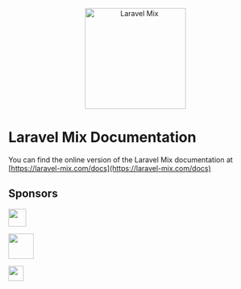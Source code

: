 <p align="center">
  <a href="https://laravel-mix.com/docs">
      <img src="https://laravel-mix.com/svg/laravel-mix-logo.svg" alt="Laravel Mix" width="200">
  </a>
</p>

# Laravel Mix Documentation

You can find the online version of the Laravel Mix documentation at [https://laravel-mix.com/docs](https://laravel-mix.com/docs)

## Sponsors

<p>
<a href="https://m.do.co/c/7a24c68b1e6d">
<img src="https://opensource.nyc3.cdn.digitaloceanspaces.com/attribution/assets/SVG/DO_Logo_horizontal_blue.svg" height="35px">
 </a>
</p>

<p>
<a href="https://usefathom.com/ref/FI15PB">
<img src="https://laravel-mix.com/svg/fathom-analytics-logo.svg" height="50px">
</a>
</p>

<p>
<a href="https://ohdear.app">
<img src="https://laravel-mix.com/svg/oh-dear-logo.svg" height="30px">
</a>
</p>

